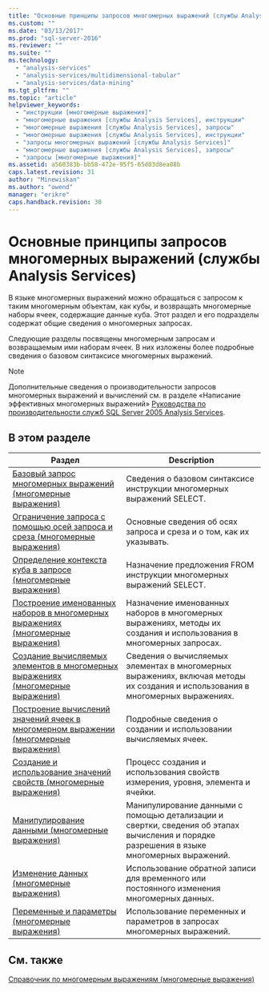 ```yaml
---
title: "Основные принципы запросов многомерных выражений (службы Analysis Services) | Microsoft Docs"
ms.custom: ""
ms.date: "03/13/2017"
ms.prod: "sql-server-2016"
ms.reviewer: ""
ms.suite: ""
ms.technology: 
  - "analysis-services"
  - "analysis-services/multidimensional-tabular"
  - "analysis-services/data-mining"
ms.tgt_pltfrm: ""
ms.topic: "article"
helpviewer_keywords: 
  - "инструкции [многомерные выражения]"
  - "многомерные выражения [службы Analysis Services], инструкции"
  - "многомерные выражения [службы Analysis Services], запросы"
  - "многомерные выражения [службы Analysis Services], инструкции"
  - "запросы многомерных выражений [службы Analysis Services]"
  - "многомерные выражения [службы Analysis Services], запросы"
  - "запросы [многомерные выражения]"
ms.assetid: a560383b-bb58-472e-95f5-65d03d8ea08b
caps.latest.revision: 31
author: "Minewiskan"
ms.author: "owend"
manager: "erikre"
caps.handback.revision: 30
---
```

# Основные принципы запросов многомерных выражений (службы Analysis Services)
  В языке многомерных выражений можно обращаться с запросом к таким многомерным объектам, как кубы, и возвращать многомерные наборы ячеек, содержащие данные куба. Этот раздел и его подразделы содержат общие сведения о многомерных запросах.  
  
 Следующие разделы посвящены многомерным запросам и возвращаемым ими наборам ячеек. В них изложены более подробные сведения о базовом синтаксисе многомерных выражений.  
  
> [!NOTE]  
>  Дополнительные сведения о производительности запросов многомерных выражений и вычислений см. в разделе «Написание эффективных многомерных выражений» [Руководства по производительности служб SQL Server 2005 Analysis Services](http://go.microsoft.com/fwlink/?LinkId=81621).  
  
## В этом разделе  
  
|Раздел|Description|  
|-----------|-----------------|  
|[Базовый запрос многомерных выражений (многомерные выражения)](../../../analysis-services/multidimensional-models/mdx/the-basic-mdx-query-mdx.md)|Сведения о базовом синтаксисе инструкции многомерных выражений SELECT.|  
|[Ограничение запроса с помощью осей запроса и среза (многомерные выражения)](../Topic/Restricting%20the%20Query%20with%20Query%20and%20Slicer%20Axes%20\(MDX\).md)|Основные сведения об осях запроса и среза и о том, как их указывать.|  
|[Определение контекста куба в запросе (многомерные выражения)](../../../analysis-services/multidimensional-models/mdx/establishing-cube-context-in-a-query-mdx.md)|Назначение предложения FROM инструкции многомерных выражений SELECT.|  
|[Построение именованных наборов в многомерных выражениях (многомерные выражения)](../../../analysis-services/multidimensional-models/mdx/building-named-sets-in-mdx-mdx.md)|Назначение именованных наборов в многомерных выражениях, методы их создания и использования в многомерных запросах.|  
|[Создание вычисляемых элементов в многомерных выражениях (многомерные выражения)](../../../analysis-services/multidimensional-models/mdx/building-calculated-members-in-mdx-mdx.md)|Сведения о вычисляемых элементах в многомерных выражениях, включая методы их создания и использования в многомерных выражениях.|  
|[Построение вычислений значений ячеек в многомерном выражении (многомерные выражения)](../../../analysis-services/multidimensional-models/mdx/building-cell-calculations-in-mdx-mdx.md)|Подробные сведения о создании и использовании вычисляемых ячеек.|  
|[Создание и использование значений свойств (многомерные выражения)](../Topic/Creating%20and%20Using%20Property%20Values%20\(MDX\).md)|Процесс создания и использования свойств измерения, уровня, элемента и ячейки.|  
|[Манипулирование данными (многомерные выражения)](../../../analysis-services/multidimensional-models/mdx/manipulating-data-mdx.md)|Манипулирование данными с помощью детализации и свертки, сведения об этапах вычисления и порядке разрешения в языке многомерных выражений.|  
|[Изменение данных (многомерные выражения)](../../../analysis-services/multidimensional-models/mdx/modifying-data-mdx.md)|Использование обратной записи для временного или постоянного изменения многомерных данных.|  
|[Переменные и параметры (многомерные выражения)](../../../analysis-services/multidimensional-models/mdx/using-variables-and-parameters-mdx.md)|Использование переменных и параметров в запросах многомерных выражений.|  
  
## См. также  
 [Справочник по многомерным выражениям (многомерные выражения)](../../../mdx/multidimensional-expressions-mdx-reference.md)  
  
  
